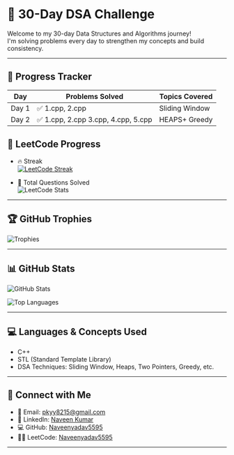 # 🚀 30-Day DSA Challenge

Welcome to my 30-day Data Structures and Algorithms journey!  
I'm solving problems every day to strengthen my concepts and build consistency.

---

## 📅 Progress Tracker

| Day   |              Problems Solved             | Topics Covered    |
|-------|------------------------------------------|-------------------|
| Day 1 | ✅ 1.cpp, 2.cpp                         | Sliding Window    |
| Day 2 | ✅ 1.cpp, 2.cpp  3.cpp, 4.cpp, 5.cpp    | HEAPS+ Greedy     |
        
        

## 🧠 LeetCode Progress

- 🔥 Streak  
  [![LeetCode Streak](https://leetcard.jacoblin.cool/Naveenyadav5595?theme=dark&font=Baloo+Bhai&extension=activity)](https://leetcode.com/Naveenyadav5595/)

- 🧮 Total Questions Solved  
  ![LeetCode Stats](https://leetcard.jacoblin.cool/Naveenyadav5595?theme=dark&font=Baloo+Bhai&animation=true)

---

## 🏆 GitHub Trophies

![Trophies](https://github-profile-trophy.vercel.app/?username=Naveenyadav5595&theme=radical&row=1&margin-w=10&margin-h=15)

---

## 📊 GitHub Stats

![GitHub Stats](https://github-readme-stats.vercel.app/api?username=Naveenyadav5595&show_icons=true&theme=radical&hide=issues&count_private=true)

![Top Languages](https://github-readme-stats.vercel.app/api/top-langs/?username=Naveenyadav5595&theme=radical&layout=compact&langs_count=6&hide_progress=true)

---

## 💻 Languages & Concepts Used

- C++
- STL (Standard Template Library)
- DSA Techniques: Sliding Window, Heaps, Two Pointers, Greedy, etc.

---

## 🔗 Connect with Me

- 📧 Email: [pkyy8215@gmail.com](mailto:pkyy8215@gmail.com)
- 💼 LinkedIn: [Naveen Kumar](https://www.linkedin.com/in/naveenkumar5595/)
- 💻 GitHub: [Naveenyadav5595](https://github.com/Naveenyadav5595)
- 👨‍💻 LeetCode: [Naveenyadav5595](https://leetcode.com/Naveenyadav5595/)

---
